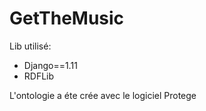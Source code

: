 # GetTheMusic

Lib utilisé:
 * Django==1.11
 * RDFLib
 
L'ontologie a éte crée avec le logiciel Protege
